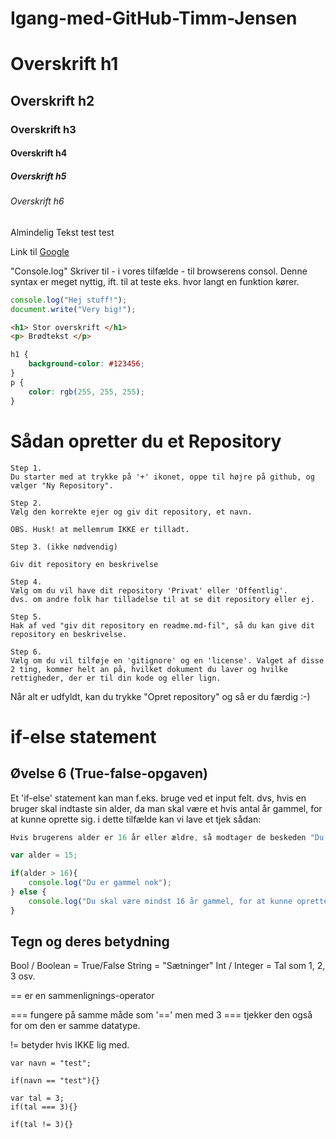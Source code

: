 # Igang-med-GitHub-Timm-Jensen

# Overskrift h1
## Overskrift h2
### Overskrift h3
#### Overskrift h4
##### Overskrift h5
###### Overskrift h6

Almindelig Tekst test test

Link til [Google](http://google.dk/)

"Console.log" Skriver til - i vores tilfælde - til browserens consol. Denne syntax er meget nyttig, ift. til at teste eks. hvor langt en funktion kører.  
````javascript
console.log("Hej stuff!");
document.write("Very big!");
````
````html
<h1> Stor overskrift </h1>
<p> Brødtekst </p>
````
````css
h1 {
    background-color: #123456;
}
p {
    color: rgb(255, 255, 255);
}
````

# Sådan opretter du et Repository 

````
Step 1.
Du starter med at trykke på '+' ikonet, oppe til højre på github, og vælger "Ny Repository".
```` 
````
Step 2.
Vælg den korrekte ejer og giv dit repository, et navn. 

OBS. Husk! at mellemrum IKKE er tilladt.
````
````
Step 3. (ikke nødvendig)

Giv dit repository en beskrivelse
````
````
Step 4.
Vælg om du vil have dit repository 'Privat' eller 'Offentlig'.
dvs. om andre folk har tilladelse til at se dit repository eller ej.
````
````
Step 5.
Hak af ved "giv dit repository en readme.md-fil", så du kan give dit repository en beskrivelse.
````
````
Step 6.
Vælg om du vil tilføje en 'gitignore' og en 'license'. Valget af disse 2 ting, kommer helt an på, hvilket dokument du laver og hvilke rettigheder, der er til din kode og eller lign.
````

Når alt er udfyldt, kan du trykke "Opret repository" og så er du færdig :-)


# if-else statement
## Øvelse 6 (True-false-opgaven)
Et 'if-else' statement kan man f.eks. bruge ved et input felt. dvs, hvis en bruger skal indtaste sin alder, da man skal være et hvis antal år gammel, for at kunne oprette sig.  i dette tilfælde kan vi lave et tjek sådan:

````javascript
Hvis brugerens alder er 16 år eller ældre, så modtager de beskeden "Du er gammel nok", hvis brugerens alder, derimod er under 16, så modtager de beskeden "Du skal være mindst 16 år gammel, for at kunne oprette dig her".

var alder = 15;

if(alder > 16){
    console.log("Du er gammel nok");
} else {
    console.log("Du skal være mindst 16 år gammel, for at kunne oprette dig her");
}
````

## Tegn og deres betydning

Bool / Boolean = True/False
String = "Sætninger"
Int / Integer = Tal som 1, 2, 3 osv.

== er en sammenlignings-operator

=== fungere på samme måde som '==' men med 3 === tjekker den også for om den er samme datatype.

!= betyder hvis IKKE lig med.

````
var navn = "test";

if(navn == "test"){}

var tal = 3;
if(tal === 3){}

if(tal != 3){}
````